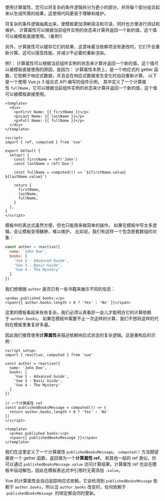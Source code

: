 使用计算属性，您可以将复杂的条件逻辑拆分为更小的部分，并将每个部分组合起来以生成所需的结果，这使得代码更易于理解和维护。

将复杂的条件逻辑抽离出来，使模板更加清晰简洁和可读，同时也方便进行测试和维护。
计算属性可以根据当前组件实例的状态来计算并返回一个新的值，这个值可以被模板直接使用。（看例1）

另外，计算属性可以缓存它们的结果，这意味着当依赖项没有更改时，它们不会重新计算。这可以提高性能，并减少不必要的重新渲染。



例1：
计算属性可以根据当前组件实例的状态来计算并返回一个新的值，这个值可以被模板直接使用的原因，是因为：
计算属性本质上，是一个响应式的 getter 函数，它依赖于响应式数据，并且会在响应式数据发生变化时自动重新计算。
以下是一个使用 Vue.js 3 组合式 API 编写的组件示例，
其中定义了一个计算属性 `fullName`，它可以根据当前组件实例的状态来计算并返回一个新的值，这个值可以被模板直接使用。
```vue 3
<template>
  <div>
    <p>First Name: {{ firstName }}</p>
    <p>Last Name: {{ lastName }}</p>
    <p>Full Name: {{ fullName }}</p>
  </div>
</template>

<script>
import { ref, computed } from 'vue'

export default {
  setup() {
    const firstName = ref('John')
    const lastName = ref('Doe')

    const fullName = computed(() => `${firstName.value} ${lastName.value}`)

    return {
      firstName,
      lastName,
      fullName,
    }
  },
}
</script>
```





模板中的表达式虽然方便，但也只能用来做简单的操作。
如果在模板中写太多逻辑，会让模板变得臃肿，难以维护。
比如说，我们有这样一个包含嵌套数组的对象：

```js
const author = reactive({
  name: 'John Doe',
  books: [
    'Vue 2 - Advanced Guide',
    'Vue 3 - Basic Guide',
    'Vue 4 - The Mystery'
  ]
})
```

我们想根据 `author` 是否已有一些书籍来展示不同的信息：

```template
<p>Has published books:</p>
<span>{{ author.books.length > 0 ? 'Yes' : 'No' }}</span>
```

这里的模板看起来有些复杂。我们必须认真看好一会儿才能明白它的计算依赖于 `author.books`。
如果在模板中需要不止一次这样的计算，我们不想将这样的代码在模板里重复好多遍。

因此我们推荐使用**计算属性**来描述依赖响应式状态的复杂逻辑。这是重构后的示例：

```vue
<script setup>
import { reactive, computed } from 'vue'

const author = reactive({
  name: 'John Doe',
  books: [
    'Vue 2 - Advanced Guide',
    'Vue 3 - Basic Guide',
    'Vue 4 - The Mystery'
  ]
})

// 一个计算属性 ref
const publishedBooksMessage = computed(() => {
  return author.books.length > 0 ? 'Yes' : 'No'
})
</script>

<template>
  <p>Has published books:</p>
  <span>{{ publishedBooksMessage }}</span>
</template>
```

我们在这里定义了一个计算属性 `publishedBooksMessage`。
`computed()` 方法期望接收一个 getter 函数，返回值为一个**计算属性 ref**。
和其他一般的 ref 类似，你可以通过 `publishedBooksMessage.value` 访问计算结果。计算属性 ref 也会在模板中自动解包，因此在模板表达式中引用时无需添加 `.value`。

Vue 的计算属性会自动追踪响应式依赖。它会检测到 `publishedBooksMessage` 依赖于 `author.books`，所以当 `author.books` 改变时，任何依赖于  `publishedBooksMessage`  的绑定都会同时更新。